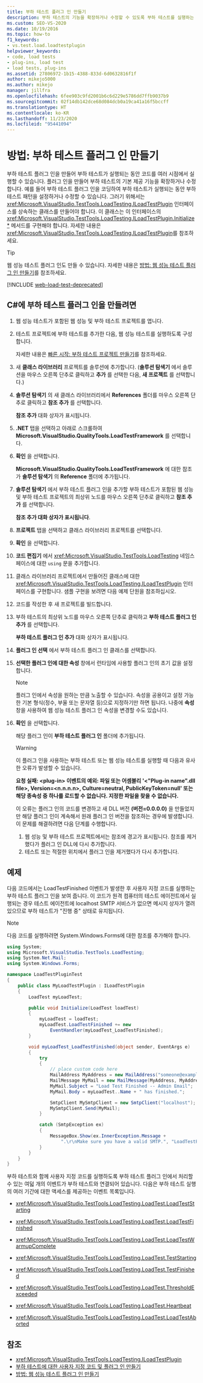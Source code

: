 ```yaml
---
title: 부하 테스트 플러그 인 만들기
description: 부하 테스트의 기능을 확장하거나 수정할 수 있도록 부하 테스트를 실행하는 동안 부하 테스트 플러그인을 만들어서 코드를 여러 번 실행하는 방법을 알아봅니다.
ms.custom: SEO-VS-2020
ms.date: 10/19/2016
ms.topic: how-to
f1_keywords:
- vs.test.load.loadtestplugin
helpviewer_keywords:
- code, load tests
- plug-ins, load test
- load tests, plug-ins
ms.assetid: 27806972-1b15-4388-833d-6d0632816f1f
author: mikejo5000
ms.author: mikejo
manager: jillfra
ms.openlocfilehash: 6fee903c9fd2001b6c6d229e5786dd7ffb9037b9
ms.sourcegitcommit: 02f14db142dce68d084dcb0a19ca41a16f5bccff
ms.translationtype: HT
ms.contentlocale: ko-KR
ms.lasthandoff: 11/23/2020
ms.locfileid: "95441094"
---
```

# <a name="how-to-create-a-load-test-plug-in"></a>방법: 부하 테스트 플러그 인 만들기

부하 테스트 플러그 인을 만들어 부하 테스트가 실행되는 동안 코드를 여러 시점에서 실행할 수 있습니다. 플러그 인을 만들어 부하 테스트의 기본 제공 기능을 확장하거나 수정합니다. 예를 들어 부하 테스트 플러그 인을 코딩하여 부하 테스트가 실행되는 동안 부하 테스트 패턴을 설정하거나 수정할 수 있습니다. 그러기 위해서는 <xref:Microsoft.VisualStudio.TestTools.LoadTesting.ILoadTestPlugin> 인터페이스를 상속하는 클래스를 만들어야 합니다. 이 클래스는 이 인터페이스의 <xref:Microsoft.VisualStudio.TestTools.LoadTesting.ILoadTestPlugin.Initialize*> 메서드를 구현해야 합니다. 자세한 내용은 <xref:Microsoft.VisualStudio.TestTools.LoadTesting.ILoadTestPlugin>를 참조하세요.

> [!TIP]
> 웹 성능 테스트 플러그 인도 만들 수 있습니다. 자세한 내용은 [방법: 웹 성능 테스트 플러그 인 만들기](../test/how-to-create-a-web-performance-test-plug-in.md)를 참조하세요.

[!INCLUDE [web-load-test-deprecated](includes/web-load-test-deprecated.md)]

<!-- markdownlint-disable MD003 MD020 -->
## <a name="to-create-a-load-test-plug-in-in-c"></a>C#에 부하 테스트 플러그 인을 만들려면
<!-- markdownlint-enable MD003 MD020 -->

1. 웹 성능 테스트가 포함된 웹 성능 및 부하 테스트 프로젝트를 엽니다.

2. 테스트 프로젝트에 부하 테스트를 추가한 다음, 웹 성능 테스트를 실행하도록 구성합니다.

     자세한 내용은 [빠른 시작: 부하 테스트 프로젝트 만들기](../test/quickstart-create-a-load-test-project.md)를 참조하세요.

3. 새 **클래스 라이브러리** 프로젝트를 솔루션에 추가합니다. (**솔루션 탐색기** 에서 솔루션을 마우스 오른쪽 단추로 클릭하고 **추가** 를 선택한 다음, **새 프로젝트** 를 선택합니다.)

4. **솔루션 탐색기** 의 새 클래스 라이브러리에서 **References** 폴더를 마우스 오른쪽 단추로 클릭하고 **참조 추가** 를 선택합니다.

   **참조 추가** 대화 상자가 표시됩니다.

5. **.NET** 탭을 선택하고 아래로 스크롤하여 **Microsoft.VisualStudio.QualityTools.LoadTestFramework** 를 선택합니다.

6. **확인** 을 선택합니다.

   **Microsoft.VisualStudio.QualityTools.LoadTestFramework** 에 대한 참조가 **솔루션 탐색기** 의 **Reference** 폴더에 추가됩니다.

7. **솔루션 탐색기** 에서 부하 테스트 플러그 인을 추가할 부하 테스트가 포함된 웹 성능 및 부하 테스트 프로젝트의 최상위 노드를 마우스 오른쪽 단추로 클릭하고 **참조 추가** 를 선택합니다.

   **참조 추가 대화 상자가 표시됩니다**.

8. **프로젝트** 탭을 선택하고 클래스 라이브러리 프로젝트를 선택합니다.

9. **확인** 을 선택합니다.

10. **코드 편집기** 에서 <xref:Microsoft.VisualStudio.TestTools.LoadTesting> 네임스페이스에 대한 `using` 문을 추가합니다.

11. 클래스 라이브러리 프로젝트에서 만들어진 클래스에 대한 <xref:Microsoft.VisualStudio.TestTools.LoadTesting.ILoadTestPlugin> 인터페이스를 구현합니다. 샘플 구현을 보려면 다음 예제 단원을 참조하십시오.

12. 코드를 작성한 후 새 프로젝트를 빌드합니다.

13. 부하 테스트의 최상위 노드를 마우스 오른쪽 단추로 클릭하고 **부하 테스트 플러그 인 추가** 를 선택합니다.

     **부하 테스트 플러그 인 추가** 대화 상자가 표시됩니다.

14. **플러그 인 선택** 에서 부하 테스트 플러그 인 클래스를 선택합니다.

15. **선택한 플러그 인에 대한 속성** 창에서 런타임에 사용할 플러그 인의 초기 값을 설정합니다.

    > [!NOTE]
    > 플러그 인에서 속성을 원하는 만큼 노출할 수 있습니다. 속성을 공용이고 설정 가능한 기본 형식(정수, 부울 또는 문자열 등)으로 지정하기만 하면 됩니다. 나중에 **속성** 창을 사용하여 웹 성능 테스트 플러그 인 속성을 변경할 수도 있습니다.

16. **확인** 을 선택합니다.

     해당 플러그 인이 **부하 테스트 플러그 인** 폴더에 추가됩니다.

    > [!WARNING]
    > 이 플러그 인을 사용하는 부하 테스트 또는 웹 성능 테스트를 실행할 때 다음과 유사한 오류가 발생할 수 있습니다.
    >
    > **요청 실패: \<plug-in> 이벤트의 예외: 파일 또는 어셈블리 '\<"Plug-in name".dll file>, Version=\<n.n.n.n>, Culture=neutral, PublicKeyToken=null' 또는 해당 종속성 중 하나를 로드할 수 없습니다. 지정한 파일을 찾을 수 없습니다.**
    >
    > 이 오류는 플러그 인의 코드를 변경하고 새 DLL 버전 **(버전=0.0.0.0)** 을 만들었지만 해당 플러그 인이 계속해서 원래 플러그 인 버전을 참조하는 경우에 발생합니다. 이 문제를 해결하려면 다음 단계를 수행합니다.
    >
    > 1. 웹 성능 및 부하 테스트 프로젝트에서는 참조에 경고가 표시됩니다. 참조를 제거했다가 플러그 인 DLL에 다시 추가합니다.
    > 2. 테스트 또는 적절한 위치에서 플러그 인을 제거했다가 다시 추가합니다.

## <a name="example"></a>예제

다음 코드에서는 LoadTestFinished 이벤트가 발생한 후 사용자 지정 코드를 실행하는 부하 테스트 플러그 인을 보여 줍니다. 이 코드가 원격 컴퓨터의 테스트 에이전트에서 실행되는 경우 테스트 에이전트에 localhost SMTP 서비스가 없으면 메시지 상자가 열려 있으므로 부하 테스트가 "진행 중" 상태로 유지됩니다.

> [!NOTE]
> 다음 코드를 실행하려면 System.Windows.Forms에 대한 참조를 추가해야 합니다.

```csharp
using System;
using Microsoft.VisualStudio.TestTools.LoadTesting;
using System.Net.Mail;
using System.Windows.Forms;

namespace LoadTestPluginTest
{
    public class MyLoadTestPlugin : ILoadTestPlugin
    {
        LoadTest myLoadTest;

        public void Initialize(LoadTest loadTest)
        {
            myLoadTest = loadTest;
            myLoadTest.LoadTestFinished += new
                EventHandler(myLoadTest_LoadTestFinished);
        }

        void myLoadTest_LoadTestFinished(object sender, EventArgs e)
        {
            try
            {
                // place custom code here
                MailAddress MyAddress = new MailAddress("someone@example.com");
                MailMessage MyMail = new MailMessage(MyAddress, MyAddress);
                MyMail.Subject = "Load Test Finished -- Admin Email";
                MyMail.Body = myLoadTest..Name + " has finished.";

                SmtpClient MySmtpClient = new SmtpClient("localhost");
                MySmtpClient.Send(MyMail);
            }

            catch (SmtpException ex)
            {
                MessageBox.Show(ex.InnerException.Message +
                    ".\r\nMake sure you have a valid SMTP.", "LoadTestPlugin", MessageBoxButtons.OK, MessageBoxIcon.Warning, MessageBoxDefaultButton.Button1);
            }
        }
    }
}
```

부하 테스트와 함께 사용자 지정 코드를 실행하도록 부하 테스트 플러그 인에서 처리할 수 있는 여덟 개의 이벤트가 부하 테스트와 연결되어 있습니다. 다음은 부하 테스트 실행의 여러 기간에 대한 액세스를 제공하는 이벤트 목록입니다.

- <xref:Microsoft.VisualStudio.TestTools.LoadTesting.LoadTest.LoadTestStarting>

- <xref:Microsoft.VisualStudio.TestTools.LoadTesting.LoadTest.LoadTestFinished>

- <xref:Microsoft.VisualStudio.TestTools.LoadTesting.LoadTest.LoadTestWarmupComplete>

- <xref:Microsoft.VisualStudio.TestTools.LoadTesting.LoadTest.TestStarting>

- <xref:Microsoft.VisualStudio.TestTools.LoadTesting.LoadTest.TestFinished>

- <xref:Microsoft.VisualStudio.TestTools.LoadTesting.LoadTest.ThresholdExceeded>

- <xref:Microsoft.VisualStudio.TestTools.LoadTesting.LoadTest.Heartbeat>

- <xref:Microsoft.VisualStudio.TestTools.LoadTesting.LoadTest.LoadTestAborted>

## <a name="see-also"></a>참조

- <xref:Microsoft.VisualStudio.TestTools.LoadTesting.ILoadTestPlugin>
- [부하 테스트에 대한 사용자 지정 코드 및 플러그 인 만들기](../test/create-custom-code-and-plug-ins-for-load-tests.md)
- [방법: 웹 성능 테스트 플러그 인 만들기](../test/how-to-create-a-web-performance-test-plug-in.md)
